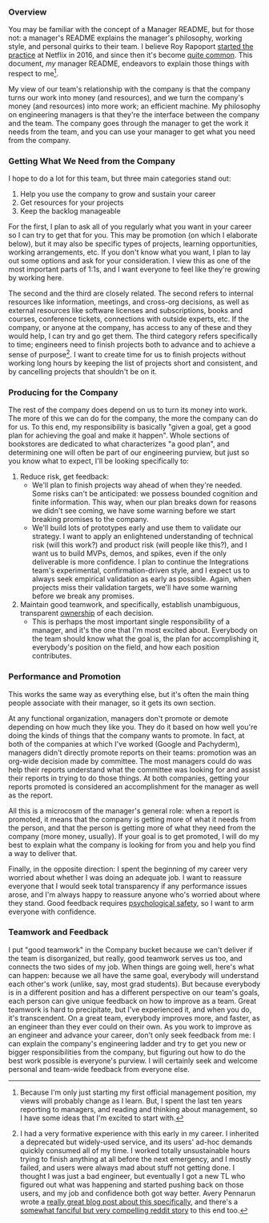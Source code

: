 ### Overview

You may be familiar with the concept of a Manager README, but for those not: a manager's README explains the manager's philosophy, working style, and personal quirks to their team. I believe Roy Rapoport [started the practice](https://docs.google.com/presentation/d/1TPSwdqDqVfWG9anfiOjGUjk0k6zQDij5xPvatPg7NFE/edit#slide=id.p) at Netflix in 2016, and since then it's become [quite common](https://hypercontext.com/blog/management-skills/49-manager-readmes). This document, _my_ manager README, endeavors to explain those things with respect to me[^0].

My view of our team's relationship with the company is that the company turns our work into money (and resources), and we turn the company's money (and resources) into more work; an efficient machine. My philosophy on engineering managers is that they're the interface between the company and the team. The company goes through the manager to get the work it needs from the team, and you can use your manager to get what you need from the company.

### Getting What We Need from the Company

I hope to do a lot for this team, but three main categories stand out:
1. Help you use the company to grow and sustain your career
1. Get resources for your projects
1. Keep the backlog manageable

For the first, I plan to ask all of you regularly what you want in your career so I can try to get that for you. This may be promotion (on which I elaborate below), but it may also be specific types of projects, learning opportunities, working arrangements, etc. If you don't know what you want, I plan to lay out some options and ask for your consideration. I view this as one of the most important parts of 1:1s, and I want everyone to feel like they're growing by working here.

The second and the third are closely related. The second refers to internal resources like information, meetings, and cross-org decisions, as well as external resources like software licenses and subscriptions, books and courses, conference tickets, connections with outside experts, etc. If the company, or anyone at the company, has access to any of these and they would help, I can try and go get them. The third category refers specifically to time; engineers need to finish projects both to advance and to achieve a sense of purpose[^1]. I want to create time for us to finish projects without working long hours by keeping the list of projects short and consistent, and by cancelling projects that shouldn't be on it.

### Producing for the Company

The rest of the company does depend on us to turn its money into work. The more of this we can do for the company, the more the company can do for us. To this end, my responsibility is basically "given a goal, get a good plan for achieving the goal and make it happen". Whole sections of bookstores are dedicated to what characterizes "a good plan", and determining one will often be part of our engineering purview, but just so you know what to expect, I'll be looking specifically to:
1. Reduce risk, get feedback:
    - We'll plan to finish projects way ahead of when they're needed. Some risks can't be anticipated: we possess bounded cognition and finite information. This way, when our plan breaks down for reasons we didn't see coming, we have some warning before we start breaking promises to the company.
    - We'll build lots of prototypes early and use them to validate our strategy. I want to apply an enlightened understanding of technical risk (will this work?) and product risk (will people like this?), and I want us to build MVPs, demos, and spikes, even if the only deliverable is more confidence.  I plan to continue the Integrations team's experimental, confirmation-driven style, and I expect us to always seek empirical validation as early as possible. Again, when projects miss their validation targets, we'll have some warning before we break any promises.
2. Maintain good teamwork, and specifically, establish unambiguous, transparent [ownership](ownership.md) of each decision.
    - This is perhaps the most important single responsibility of a manager, and it's the one that I'm most excited about. Everybody on the team should know what the goal is, the plan for accomplishing it, everybody's position on the field, and how each position contributes.

### Performance and Promotion
This works the same way as everything else, but it's often the main thing people associate with their manager, so it gets its own section.

At any functional organization, managers don't promote or demote depending on how much they like you. They do it based on how well you're doing the kinds of things that the company wants to promote. In fact, at both of the companies at which I've worked (Google and Pachyderm), managers didn't directly promote reports on their teams: promotion was an org-wide decision made by committee. The most managers could do was help their reports understand what the committee was looking for and assist their reports in trying to do those things. At both companies, getting your reports promoted is considered an accomplishment for the manager as well as the report.

All this is a microcosm of the manager's general role: when a report is promoted, it means that the company is getting more of what it needs from the person, and that the person is getting more of what they need from the company (more money, usually). If your goal is to get promoted, I will do my best to explain what the company is looking for from you and help you find a way to deliver that.

Finally, in the opposite direction: I spent the beginning of my career very worried about whether I was doing an adequate job. I want to reassure everyone that I would seek total transparency if any performance issues arose, and I'm always happy to reassure anyone who's worried about where they stand. Good feedback requires [psychological safety](https://rework.withgoogle.com/blog/five-keys-to-a-successful-google-team/), so I want to arm everyone with confidence.

### Teamwork and Feedback
I put "good teamwork" in the Company bucket because we can't deliver if the team is disorganized, but really, good teamwork serves us too, and connects the two sides of my job. When things are going well, here's what can happen: because we all have the same goal, everybody will understand each other's work (unlike, say, most grad students). But because everybody is in a different position and has a different perspective on our team's goals, each person can give unique feedback on how to improve as a team. Great teamwork is hard to precipitate, but I've experienced it, and when you do, it's transcendent. On a great team, everybody improves more, and faster, as an engineer than they ever could on their own. As you work to improve as an engineer and advance your career, don't only seek feedback from me: I can explain the company's engineering ladder and try to get you new or bigger responsibilities from the company, but figuring out how to do the best work possible is everyone's purview. I will certainly seek and welcome personal and team-wide feedback from everyone else.

[^0]: Because I'm only just starting my first official management position, my views will probably change as I learn. But, I spent the last ten years reporting to managers, and reading and thinking about management, so I have some ideas that I'm excited to start with.

[^1]: I had a very formative experience with this early in my career. I inherited a deprecated but widely-used service, and its users' ad-hoc demands quickly consumed all of my time. I worked totally unsustainable hours trying to finish anything at all before the next emergency, and I mostly failed, and users were always mad about stuff not getting done. I thought I was just a bad engineer, but eventually I got a new TL who figured out what was happening and started pushing back on those users, and my job and confidence both got way better. Avery Pennarun wrote a [really great blog post about this specifically](https://apenwarr.ca/log/?m=201712), and there's a [somewhat fanciful but very compelling reddit story](https://old.reddit.com/r/antiwork/comments/rkk9qg/im_a_new_supervisor_and_my_direct_reports_are/hpacf5h/) to this end too.
